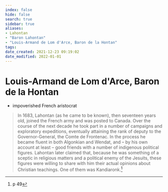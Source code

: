 ```yaml
---
index: false
hide: false
search: true
sidebar: true
aliases:
- Lahontan
- "Baron Lahontan"
- "Louis-Armand de Lom d'Arce, Baron de la Hontan"
tags:
date_created: 2021-12-23 09:19:02
date_modified: 2022-01-01
---
```


# Louis-Armand de Lom d'Arce, Baron de la Hontan
- impoverished French aristocrat

> In 1683, Lahontan (as he came to be known), then seventeen years old, joined the French army and was posted to Canada. Over the course of the next decade he took part in a number of campaigns and exploratory expeditions, eventually attaining the rank of deputy to the Governor-General, the Comte de Frontenac. In the process he became fluent in both Algonkian and Wendat, and – by his own account at least – good friends with a number of indigenous political figures. Lahontan later claimed that, because he was something of a sceptic in religious matters and a political enemy of the Jesuits, these figures were willing to share with him their actual opinions about Christian teachings. One of them was Kandiaronk.[^1]

[^1]: p 49